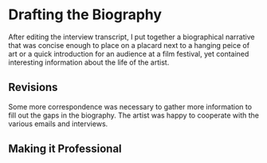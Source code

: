 # Drafting the Biography
After editing the interview transcript, I put together a biographical narrative that was concise enough to place on a placard next to a hanging peice of art or a quick introduction for an audience at a film festival, yet contained interesting information about the life of the artist. 

## Revisions
Some more correspondence was necessary to gather more information to fill out the gaps in the biography. The artist was happy to cooperate with the various emails and interviews. 

## Making it Professional
